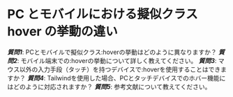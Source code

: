 # PC とモバイルにおける擬似クラス hover の挙動の違い

***質問1***: PCとモバイルで擬似クラス:hoverの挙動はどのように異なりますか？
***質問2***: モバイル端末での:hoverの挙動について詳しく教えてください。
***質問3***: マウス以外の入力手段（タッチ）を持つデバイスで:hoverを使用することはできますか？
***質問4***: Tailwindを使用した場合、PCとタッチデバイスでのホバー機能にはどのように対応されますか？
***質問5***: 参考文献について教えてください。